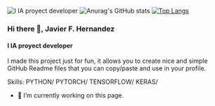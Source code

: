 
![I IA proyect developer](https://github.com/Remolino72/Remolino72/blob/mainhttps://github.com/Remolino72/Remolino72/blob/main/Banner%203.png)
![Anurag's GitHub stats](https://github-readme-stats.vercel.app/api?username=remolino72&show_icons=true&theme=react)
[![Top Langs](https://github-readme-stats.vercel.app/api/top-langs/?username=remolino72&langs_count=8&show_icons=true&theme=react)](https://github.com/anuraghazra/github-readme-stats)


### Hi there 👋, Javier F. Hernandez
#### I IA proyect developer


I made this project just for fun, it allows you to create nice and simple GitHub Readme files that you can copy/paste and use in your profile.

Skills: PYTHON/ PYTORCH/ TENSORFLOW/ KERAS/ 

- 🔭 I’m currently working on this page. 




